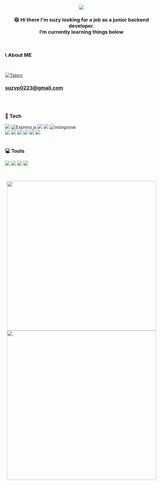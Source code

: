 
<p align="center"><img src="https://user-images.githubusercontent.com/84648177/163575439-ead0a308-bda7-44cd-8402-dd5ba694fe8f.jpg" />
</p>
<div align="center"> 
<h3> 
😄 Hi there I'm suzy looking for a job as a junior backend developer. 
  <br>
  I’m currently learning things below 
</h3>
</div>
<br>


### **📞 About ME** 
<br> 

[![Tstory](https://img.shields.io/badge/Tstory-F7DF1E?style=for-the-badge&logo=Tstory&logoColor=black "suzy_pak 코딩블로그")](https://ppojjakcoding.tistory.com)
### suzyp0223@gmail.com
<br><br>

### **💎 Tech**
<p>
<img src="https://img.shields.io/badge/node.js-2088FF?style=for-the-badge&logo=Node.js&logoColor=white">
<img alt="Express.js" src ="https://img.shields.io/badge/express-000000.svg?&style=for-the-badge&logo=express&logoColor=white"/>
<img src="https://img.shields.io/badge/javascript-F7DF1E?style=for-the-badge&logo=javascript&logoColor=black">
<img src="https://img.shields.io/badge/mongoDB-47A248?style=for-the-badge&logo=MongoDB&logoColor=white">
<img alt="mongoose" src ="https://img.shields.io/badge/mongoose-61DAFB?&style=for-the-badge&logo=mongoose&logoColor=white"/>
</br>
<img src="https://img.shields.io/badge/Load Balancer-FF9E0F?style=for-the-badge&logo=Load Balancer&logoColor=white">
<img src="https://img.shields.io/badge/AWS Ec2-232F3E?style=for-the-badge&logo=amazonaws&logoColor=white"> 
<img src="https://img.shields.io/badge/AWS CloudWatch-EC3750?style=for-the-badge&logo=amazonaws&logoColor=white"> 
<img src="https://img.shields.io/badge/PM2-2B037A?style=for-the-badge&logo=PM2&logoColor=white">
<img src ="https://img.shields.io/badge/Swagger-34E27A?&style=for-the-badge&logo=mongoose&logoColor=black"/>
<img src="https://img.shields.io/badge/Socket.io-010101?style=for-the-badge&logo=Socket.io&logoColor=FFFFFF"/>
<br><br>
</p>


### **💻 Tools**
<p>
<img src="https://img.shields.io/badge/VSCode-007ACC?style=for-the-badge&logo=Visual Studio Code&logoColor=white"/>
<img src="https://img.shields.io/badge/Slack-4A154B?style=for-the-badge&logo=Slack&logoColor=white"/>
<img src="https://img.shields.io/badge/Git-F05032?style=for-the-badge&logo=Git&logoColor=white"/>
<img src="https://img.shields.io/badge/Github-DB7093?style=for-the-badge&logo=github&logoColor=white">
</p>
<br><br>

<!-- readme-status-card -->
<!-- redme status care theme   /dark, radical, merko, gruvbox, tokyonight, onedark, cobalt, synthwave, highcontrast, dracula/
<img src="https://github-readme-stats.vercel.app/api?username=suzyp0223&show_icons=true&count_private=true&line_height=24" style="width: 492px"> 
-->

<div align="center">  
<img src="https://github-readme-stats.vercel.app/api?username=suzyp0223&show_icons=true&theme=dracula&count_private=true&line_height=24" style="width: 492px">
<img src="https://github-readme-stats.vercel.app/api/top-langs/?username=suzyp0223&layout=compact&theme=gruvbox&langs_count=5&line_height=17" style="width: 492px" >  
</div>

